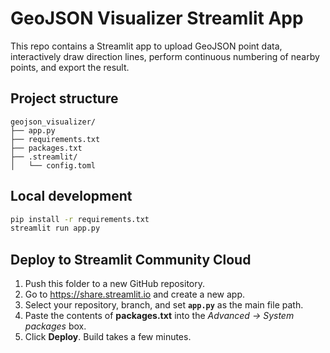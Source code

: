 # GeoJSON Visualizer Streamlit App

This repo contains a Streamlit app to upload GeoJSON point data, interactively draw direction lines,
perform continuous numbering of nearby points, and export the result.

## Project structure

```
geojson_visualizer/
├── app.py
├── requirements.txt
├── packages.txt
├── .streamlit/
│   └── config.toml
```

## Local development

```bash
pip install -r requirements.txt
streamlit run app.py
```

## Deploy to Streamlit Community Cloud

1. Push this folder to a new GitHub repository.
2. Go to <https://share.streamlit.io> and create a new app.
3. Select your repository, branch, and set **`app.py`** as the main file path.
4. Paste the contents of **packages.txt** into the *Advanced → System packages* box.
5. Click **Deploy**. Build takes a few minutes.

